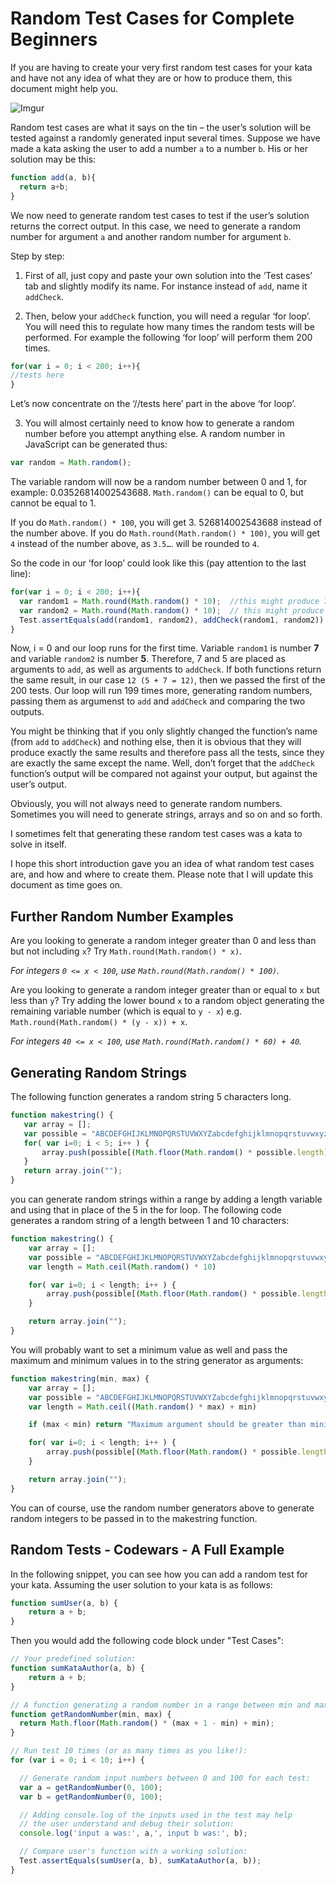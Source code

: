 # Random Test Cases for Complete Beginners

If you are having to create your very first random test cases for your kata and have not any idea of what they are or how to produce
them, this document might help you.

![Imgur](http://i.imgur.com/g4hUKdO.png?1)

Random test cases are what it says on the tin – the user’s solution will be tested against a randomly generated input several times.
Suppose we have made a kata asking the user to add a number `a` to a number `b`. His or her solution may be this:

```javascript
function add(a, b){
  return a+b;
}
```

We now need to generate random test cases to test if the user’s solution returns the correct output. In this case, we need to generate
a random number for argument `a` and another random number for argument `b`.

Step by step:

1. First of all, just copy and paste your own solution into the ‘Test cases’ tab and slightly modify its name. For instance instead of
`add`, name it `addCheck`.

2. Then, below your `addCheck` function, you will need a regular ‘for loop’. You will need this to regulate how many times the random
tests will be performed. For example the following ‘for loop’ will perform them 200 times.

```javascript
for(var i = 0; i < 200; i++){
//tests here
}
```

  Let’s now concentrate on the ‘//tests here’ part in the above ‘for loop’.

3. You will almost certainly need to know how to generate a random number before you attempt anything else. A random number in
JavaScript can be generated thus:

```javascript
var random = Math.random();
```

The variable random will now be a random number between 0  and 1, for example: 0.03526814002543688. `Math.random()` can be equal to 0, but cannot be equal to 1.

If you do `Math.random() * 100`, you will get 3. 526814002543688 instead of the number above.
If you do `Math.round(Math.random() * 100)`, you will get `4` instead of the number above, as `3.5…`. will be rounded to `4`.

So the code in our ‘for loop’ could look like this (pay attention to the last line):

```javascript
for(var i = 0; i < 200; i++){
  var random1 = Math.round(Math.random() * 10);  //this might produce 7
  var random2 = Math.round(Math.random() * 10);  // this might produce 5
  Test.assertEquals(add(random1, random2), addCheck(random1, random2))
}
```

Now, i = 0 and our loop runs for the first time. Variable `random1` is number **7** and variable `random2` is number **5**. Therefore, 7 and 5
are placed as arguments to `add`, as well as arguments to `addCheck`. If both functions return the same result, in our
case `12 (5 + 7 = 12)`, then we passed the first of the 200 tests. Our loop will run 199 times more, generating random numbers,
passing them as argumenst to `add` and `addCheck` and comparing the two outputs.

You might be thinking that if you only slightly changed the function’s name (from `add` to `addCheck`) and nothing else,
then it is obvious that they will produce exactly the same results and therefore pass all the tests, since they are exactly the same
except the name. Well, don’t forget that the `addCheck` function’s output will be compared not against your output, but against the
user’s output.

Obviously,
you will not always need to generate random numbers. Sometimes you will need to generate strings, arrays and so on and so forth.

I sometimes felt that generating these random test cases was a kata to solve in itself.

I hope this short introduction gave you an idea of what random test cases are, and how and where to create them. Please note that I
will update this document as time goes on.

## Further Random Number Examples

Are you looking to generate a random integer greater than 0 and less than but not including `x`? Try `Math.round(Math.random() * x)`.

*For integers `0 <= x < 100`, use `Math.round(Math.random() * 100)`.*

Are you looking to generate a random integer greater than or equal to `x` but less than `y`? Try adding the lower bound `x` to a random object generating the remaining variable number (which is equal to `y - x`) e.g. `Math.round(Math.random() * (y - x)) + x`.

*For integers `40 <= x < 100`, use `Math.round(Math.random() * 60) + 40`.*

## Generating Random Strings

The following function generates a random string 5 characters long.

```javascript
function makestring() {
   var array = [];
   var possible = "ABCDEFGHIJKLMNOPQRSTUVWXYZabcdefghijklmnopqrstuvwxyz0123456789";
   for( var i=0; i < 5; i++ ) {
       array.push(possible[(Math.floor(Math.random() * possible.length))]);
   }
   return array.join("");
}
```

you can generate random strings within a range by adding a length variable and using that in place of the 5 in the for loop.  The following code generates a random string of a length between 1 and 10 characters:

```javascript
function makestring() {
    var array = [];
    var possible = "ABCDEFGHIJKLMNOPQRSTUVWXYZabcdefghijklmnopqrstuvwxyz0123456789";
    var length = Math.ceil(Math.random() * 10)

    for( var i=0; i < length; i++ ) {
        array.push(possible[(Math.floor(Math.random() * possible.length))]);
    }

    return array.join("");
}
```

You will probably want to set a minimum value as well and pass the maximum and minimum values in to the string generator as arguments:

```javascript
function makestring(min, max) {
    var array = [];
    var possible = "ABCDEFGHIJKLMNOPQRSTUVWXYZabcdefghijklmnopqrstuvwxyz0123456789";
    var length = Math.ceil((Math.random() * max) + min)

    if (max < min) return "Maximum argument should be greater than minimum!";

    for( var i=0; i < length; i++ ) {
        array.push(possible[(Math.floor(Math.random() * possible.length))]);
    }

    return array.join("");
}
```

You can of course, use the random number generators above to generate random integers to be passed in to the makestring function.

## Random Tests - Codewars - A Full Example

In the following snippet, you can see how you can add a random test for your kata. Assuming the user solution to your kata is as follows:

```javascript
function sumUser(a, b) {
    return a + b;
}
```

Then you would add the following code block under "Test Cases":

```javascript
// Your predefined solution:
function sumKataAuthor(a, b) {
    return a + b;
}

// A function generating a random number in a range between min and max:
function getRandomNumber(min, max) {
  return Math.floor(Math.random() * (max + 1 - min) + min);
}

// Run test 10 times (or as many times as you like!):
for (var i = 0; i < 10; i++) {

  // Generate random input numbers between 0 and 100 for each test: 
  var a = getRandomNumber(0, 100);
  var b = getRandomNumber(0, 100);

  // Adding console.log of the inputs used in the test may help
  // the user understand and debug their solution: 
  console.log('input a was:', a,', input b was:', b);

  // Compare user's function with a working solution:
  Test.assertEquals(sumUser(a, b), sumKataAuthor(a, b));
}
```

